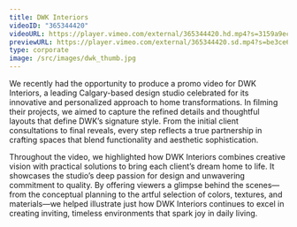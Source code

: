 ```yaml
---
title: DWK Interiors
videoID: "365344420"
videoURL: https://player.vimeo.com/external/365344420.hd.mp4?s=3159a9eceb826db5946607a59d3edb4e39826e5c&profile_id=175
previewURL: https://player.vimeo.com/external/365344420.sd.mp4?s=be3ce655976052d0a46a9ede9c74c3ef6907709f&profile_id=164
type: corporate
image: /src/images/dwk_thumb.jpg
---
```

We recently had the opportunity to produce a promo video for DWK Interiors, a leading Calgary-based design studio celebrated for its innovative and personalized approach to home transformations. In filming their projects, we aimed to capture the refined details and thoughtful layouts that define DWK’s signature style. From the initial client consultations to final reveals, every step reflects a true partnership in crafting spaces that blend functionality and aesthetic sophistication.

Throughout the video, we highlighted how DWK Interiors combines creative vision with practical solutions to bring each client’s dream home to life. It showcases the studio’s deep passion for design and unwavering commitment to quality. By offering viewers a glimpse behind the scenes—from the conceptual planning to the artful selection of colors, textures, and materials—we helped illustrate just how DWK Interiors continues to excel in creating inviting, timeless environments that spark joy in daily living.
